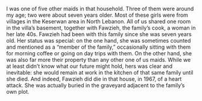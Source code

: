 I was one of five other maids in that household. Three of them were around my age; two were about seven years older. Most of these girls were from villages in the Keserwan area in North Lebanon. All of us shared one room in the villa’s basement, together with Fawzieh, the family’s cook, a woman in her late 40s. Fawzieh had been with this family since she was seven years old. Her status was special: on the one hand, she was sometimes counted and mentioned as a “member of the family,” occasionally sitting with them for morning coffee or going on day trips with them. On the other hand, she was also far more their property than any other one of us maids. While we at least didn’t know what our future might hold, hers was clear and inevitable: she would remain at work in the kitchen of that same family until she died. And indeed, Fawzieh did die in that house, in 1967, of a heart attack. She was actually buried in the graveyard adjacent to the family’s own plot.
